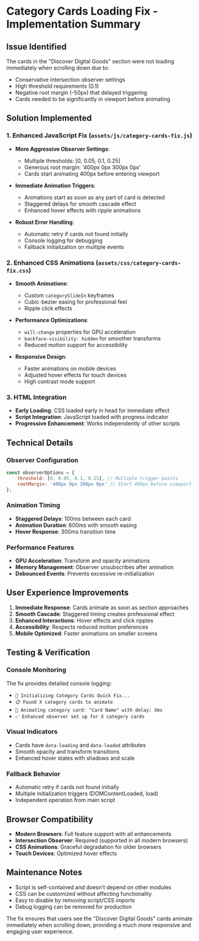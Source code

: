 # Category Cards Loading Fix - Implementation Summary

## Issue Identified
The cards in the "Discover Digital Goods" section were not loading immediately when scrolling down due to:
- Conservative intersection observer settings
- High threshold requirements (0.1)
- Negative root margin (-50px) that delayed triggering
- Cards needed to be significantly in viewport before animating

## Solution Implemented

### 1. Enhanced JavaScript Fix (`assets/js/category-cards-fix.js`)
- **More Aggressive Observer Settings**:
  - Multiple thresholds: [0, 0.05, 0.1, 0.25]
  - Generous root margin: '400px 0px 300px 0px'
  - Cards start animating 400px before entering viewport

- **Immediate Animation Triggers**:
  - Animations start as soon as any part of card is detected
  - Staggered delays for smooth cascade effect
  - Enhanced hover effects with ripple animations

- **Robust Error Handling**:
  - Automatic retry if cards not found initially
  - Console logging for debugging
  - Fallback initialization on multiple events

### 2. Enhanced CSS Animations (`assets/css/category-cards-fix.css`)
- **Smooth Animations**:
  - Custom `categorySlideIn` keyframes
  - Cubic-bezier easing for professional feel
  - Ripple click effects

- **Performance Optimizations**:
  - `will-change` properties for GPU acceleration
  - `backface-visibility: hidden` for smoother transforms
  - Reduced motion support for accessibility

- **Responsive Design**:
  - Faster animations on mobile devices
  - Adjusted hover effects for touch devices
  - High contrast mode support

### 3. HTML Integration
- **Early Loading**: CSS loaded early in head for immediate effect
- **Script Integration**: JavaScript loaded with progress indicator
- **Progressive Enhancement**: Works independently of other scripts

## Technical Details

### Observer Configuration
```javascript
const observerOptions = {
    threshold: [0, 0.05, 0.1, 0.25], // Multiple trigger points
    rootMargin: '400px 0px 300px 0px' // Start 400px before viewport
};
```

### Animation Timing
- **Staggered Delays**: 100ms between each card
- **Animation Duration**: 600ms with smooth easing
- **Hover Response**: 300ms transition time

### Performance Features
- **GPU Acceleration**: Transform and opacity animations
- **Memory Management**: Observer unsubscribes after animation
- **Debounced Events**: Prevents excessive re-initialization

## User Experience Improvements

1. **Immediate Response**: Cards animate as soon as section approaches
2. **Smooth Cascade**: Staggered timing creates professional effect
3. **Enhanced Interactions**: Hover effects and click ripples
4. **Accessibility**: Respects reduced motion preferences
5. **Mobile Optimized**: Faster animations on smaller screens

## Testing & Verification

### Console Monitoring
The fix provides detailed console logging:
- `🎯 Initializing Category Cards Quick Fix...`
- `📋 Found X category cards to animate`
- `🎴 Animating category card: "Card Name" with delay: Xms`
- `✅ Enhanced observer set up for X category cards`

### Visual Indicators
- Cards have `data-loading` and `data-loaded` attributes
- Smooth opacity and transform transitions
- Enhanced hover states with shadows and scale

### Fallback Behavior
- Automatic retry if cards not found initially
- Multiple initialization triggers (DOMContentLoaded, load)
- Independent operation from main script

## Browser Compatibility
- **Modern Browsers**: Full feature support with all enhancements
- **Intersection Observer**: Required (supported in all modern browsers)
- **CSS Animations**: Graceful degradation for older browsers
- **Touch Devices**: Optimized hover effects

## Maintenance Notes
- Script is self-contained and doesn't depend on other modules
- CSS can be customized without affecting functionality
- Easy to disable by removing script/CSS imports
- Debug logging can be removed for production

The fix ensures that users see the "Discover Digital Goods" cards animate immediately when scrolling down, providing a much more responsive and engaging user experience.
